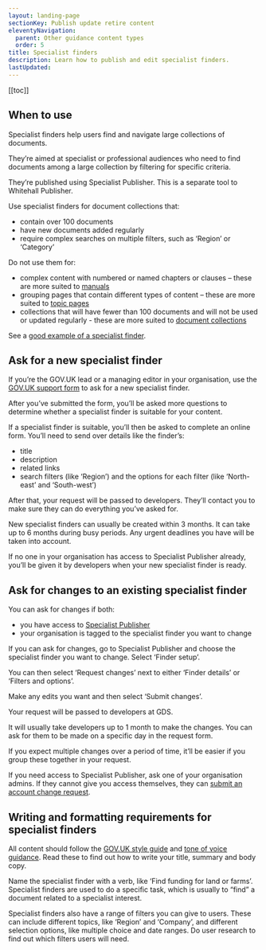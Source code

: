 ```yaml
---
layout: landing-page
sectionKey: Publish update retire content
eleventyNavigation:
  parent: Other guidance content types
  order: 5
title: Specialist finders
description: Learn how to publish and edit specialist finders.
lastUpdated:
---
```


[[toc]]

## When to use

Specialist finders help users find and navigate large collections of documents. 

They’re aimed at specialist or professional audiences who need to find documents among a large collection by filtering for specific criteria.

They’re published using Specialist Publisher. This is a separate tool to Whitehall Publisher.

Use specialist finders for document collections that:

+ contain over 100 documents 
+ have new documents added regularly
+ require complex searches on multiple filters, such as ‘Region’ or ‘Category’

Do not use them for:

+ complex content with numbered or named chapters or clauses – these are more suited to [manuals](LINK)
+ grouping pages that contain different types of content – these are more suited to [topic pages](https://guidance.publishing.service.gov.uk/writing-to-gov-uk-standards/plan-manage-content/organise-group-govuk-content/)
+ collections that will have fewer than 100 documents and will not be used or updated regularly - these are more suited to [document collections](LINK)

See a [good example of a specialist finder](https://www.gov.uk/algorithmic-transparency-records).

## Ask for a new specialist finder

If you’re the GOV.UK lead or a managing editor in your organisation, use the [GOV.UK support form](https://support.publishing.service.gov.uk/content_advice_request/new) to ask for a new specialist finder.

After you’ve submitted the form, you’ll be asked more questions to determine whether a specialist finder is suitable for your content.

If a specialist finder is suitable, you’ll then be asked to complete an online form. You’ll need to send over details like the finder’s:

+ title
+ description
+ related links
+ search filters (like ‘Region’) and the options for each filter (like ‘North-east’ and ‘South-west’)

After that, your request will be passed to developers. They’ll contact you to make sure they can do everything you’ve asked for.

New specialist finders can usually be created within 3 months. It can take up to 6 months during busy periods. Any urgent deadlines you have will be taken into account.

If no one in your organisation has access to Specialist Publisher already, you’ll be given it by developers when your new specialist finder is ready.

## Ask for changes to an existing specialist finder

You can ask for changes if both:

+ you have access to [Specialist Publisher](https://specialist-publisher.publishing.service.gov.uk/)
+ your organisation is tagged to the specialist finder you want to change

If you can ask for changes, go to Specialist Publisher and choose the specialist finder you want to change. Select ‘Finder setup’.

You can then select ‘Request changes’ next to either ‘Finder details’ or ‘Filters and options’. 

Make any edits you want and then select ‘Submit changes’.

Your request will be passed to developers at GDS. 

It will usually take developers up to 1 month to make the changes. You can ask for them to be made on a specific day in the request form.

If you expect multiple changes over a period of time, it’ll be easier if you group these together in your request.

If you need access to Specialist Publisher, ask one of your organisation admins. If they cannot give you access themselves, they can [submit an account change request](https://support.publishing.service.gov.uk/change_existing_user_request/new).

## Writing and formatting requirements for specialist finders

All content should follow the [GOV.UK style guide](LINK) and [tone of voice guidance](LINK). Read these to find out how to write your title, summary and body copy.

Name the specialist finder with a verb, like ‘Find funding for land or farms’. Specialist finders are used to do a specific task, which is usually to “find” a document related to a specialist interest. 

Specialist finders also have a range of filters you can give to users. These can include different topics, like ‘Region’ and ‘Company’, and different selection options, like multiple choice and date ranges. Do user research to find out which filters users will need.
